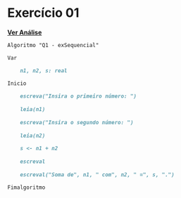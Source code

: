 # Exercício 01

[**Ver Análise**](Analise01.md)
```markdown
Algoritmo "Q1 - exSequencial"

Var

    n1, n2, s: real
  
Inicio

    escreva("Insira o primeiro número: ")
  
    leia(n1)
  
    escreva("Insira o segundo número: ")
  
    leia(n2)
  
    s <- n1 + n2
  
    escreval
  
    escreval("Soma de", n1, " com", n2, " =", s, ".")

Fimalgoritmo
